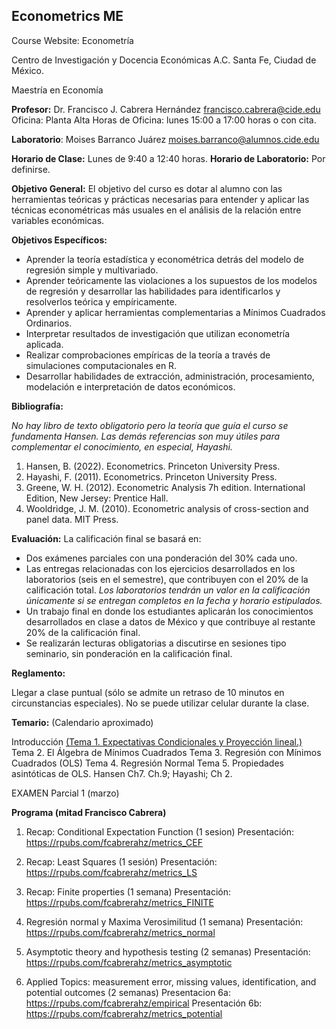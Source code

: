 ## Econometrics ME

Course Website: Econometría

Centro de Investigación y Docencia Económicas A.C. 
Santa Fe, Ciudad de México.

Maestría en Economía

**Profesor:** 
Dr. Francisco J. Cabrera Hernández
[francisco.cabrera\@cide.edu](mailto:francisco.cabrera@cide.edu)
Oficina: Planta Alta
Horas de Oficina: lunes 15:00 a 17:00 horas o con cita.

**Laboratorio**: Moises Barranco Juárez
[moises.barranco\@alumnos.cide.edu](mailto:moises.barranco@alumnos.cide.edu)

**Horario de Clase:** Lunes de 9:40 a 12:40 horas.
**Horario de Laboratorio:** Por definirse.


**Objetivo General:**
El objetivo del curso es dotar al alumno con las herramientas teóricas y prácticas necesarias para entender y aplicar las técnicas econométricas más usuales en el análisis de la relación entre variables económicas. 

**Objetivos Específicos:**
-	Aprender la teoría estadística y econométrica detrás del modelo de regresión simple y multivariado.
-	Aprender teóricamente las violaciones a los supuestos de los modelos de regresión y desarrollar las habilidades para identificarlos y resolverlos teórica y empíricamente.
-	Aprender y aplicar herramientas complementarias a Mínimos Cuadrados Ordinarios.
-	Interpretar resultados de investigación que utilizan econometría aplicada.
-	Realizar comprobaciones empíricas de la teoría a través de simulaciones computacionales en R.  
-	Desarrollar habilidades de extracción, administración, procesamiento, modelación e interpretación de datos económicos. 

**Bibliografía:** 

*No hay libro de texto obligatorio pero la teoría que guía el curso se fundamenta Hansen. Las demás referencias son muy útiles para complementar el conocimiento, en especial, Hayashi.*

1.	Hansen, B. (2022). Econometrics. Princeton University Press.
2.	Hayashi, F. (2011). Econometrics. Princeton University Press.
3.	Greene, W. H. (2012). Econometric Analysis 7h edition. International Edition, New Jersey: Prentice Hall.
4.	Wooldridge, J. M. (2010). Econometric analysis of cross-section and panel data. MIT Press.


**Evaluación:**
La calificación final se basará en: 

- Dos exámenes parciales con una ponderación del 30% cada uno.
- Las entregas relacionadas con los ejercicios desarrollados en los laboratorios (seis en el semestre), que contribuyen con el 20% de la calificación total. *Los laboratorios tendrán un valor en la calificación únicamente si se entregan completos en la fecha y horario estipulados.* 
- Un trabajo final en donde los estudiantes aplicarán los conocimientos desarrollados en clase a datos de México y que contribuye al restante 20% de la calificación final.
- Se realizarán lecturas obligatorias a discutirse en sesiones tipo seminario, sin ponderación en la calificación final. 

**Reglamento:** 

Llegar a clase puntual (sólo se admite un retraso de 10 minutos en circunstancias especiales). No se puede utilizar celular durante la clase.

**Temario:** (Calendario aproximado)

Introducción
[(Tema 1. Expectativas Condicionales y Proyección lineal.)](https://rpubs.com/fcabrerahz/metrics_CEF)
Tema 2. El Álgebra de Mínimos Cuadrados 
Tema 3. Regresión con Mínimos Cuadrados (OLS)
Tema 4. Regresión Normal
Tema 5. Propiedades asintóticas de OLS. Hansen Ch7. Ch.9; Hayashi; Ch 2.

EXAMEN Parcial 1 (marzo)




**Programa (mitad Francisco Cabrera)**

1) Recap: Conditional Expectation Function (1 sesion)
Presentación: https://rpubs.com/fcabrerahz/metrics_CEF

2) Recap: Least Squares (1 sesión)
Presentación: https://rpubs.com/fcabrerahz/metrics_LS

3) Recap: Finite properties (1 semana)
Presentación: https://rpubs.com/fcabrerahz/metrics_FINITE

4) Regresión normal y Maxima Verosimilitud (1 semana)
Presentación: https://rpubs.com/fcabrerahz/metrics_normal

5) Asymptotic theory and hypothesis testing (2 semanas)
Presentación: https://rpubs.com/fcabrerahz/metrics_asymptotic

6) Applied Topics: measurement error, missing values, identification, and potential outcomes (2 semanas)
Presentacion 6a: https://rpubs.com/fcabrerahz/empirical
Presentación 6b: https://rpubs.com/fcabrerahz/metrics_potential

